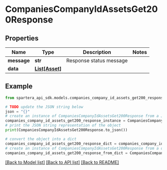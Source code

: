 # CompaniesCompanyIdAssetsGet200Response


## Properties

Name | Type | Description | Notes
------------ | ------------- | ------------- | -------------
**message** | **str** | Response status message | 
**data** | [**List[Asset]**](Asset.md) |  | 

## Example

```python
from spartera_api_sdk.models.companies_company_id_assets_get200_response import CompaniesCompanyIdAssetsGet200Response

# TODO update the JSON string below
json = "{}"
# create an instance of CompaniesCompanyIdAssetsGet200Response from a JSON string
companies_company_id_assets_get200_response_instance = CompaniesCompanyIdAssetsGet200Response.from_json(json)
# print the JSON string representation of the object
print(CompaniesCompanyIdAssetsGet200Response.to_json())

# convert the object into a dict
companies_company_id_assets_get200_response_dict = companies_company_id_assets_get200_response_instance.to_dict()
# create an instance of CompaniesCompanyIdAssetsGet200Response from a dict
companies_company_id_assets_get200_response_from_dict = CompaniesCompanyIdAssetsGet200Response.from_dict(companies_company_id_assets_get200_response_dict)
```
[[Back to Model list]](../README.md#documentation-for-models) [[Back to API list]](../README.md#documentation-for-api-endpoints) [[Back to README]](../README.md)



